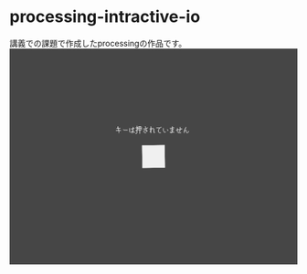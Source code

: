 # processing-intractive-io
講義での課題で作成したprocessingの作品です。
![aaaa.png](/2023178_2-2/C02_02_1/sample0.png)

